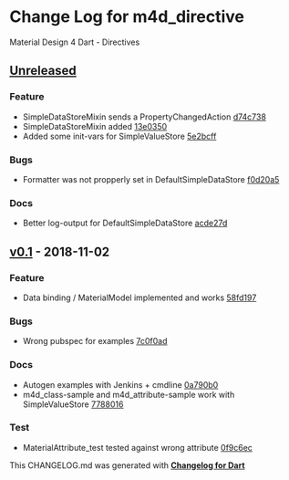# Change Log for m4d_directive
Material Design 4 Dart - Directives

## [Unreleased](http://github.com/mikemitterer/m4d_directive/compare/v0.1...HEAD)

### Feature
* SimpleDataStoreMixin sends a PropertyChangedAction [d74c738](https://github.com/mikemitterer/m4d_directive/commit/d74c7386eeeaaf6c66aa5cea56c8d634d604c3aa)
* SimpleDataStoreMixin added [13e0350](https://github.com/mikemitterer/m4d_directive/commit/13e0350faee0ba5c9a48e178f1149b0e5ddc844c)
* Added some init-vars for SimpleValueStore [5e2bcff](https://github.com/mikemitterer/m4d_directive/commit/5e2bcff572bc12f42540de8b81f9009e0368300a)

### Bugs
* Formatter was not propperly set in DefaultSimpleDataStore [f0d20a5](https://github.com/mikemitterer/m4d_directive/commit/f0d20a5c4726c8a53ba6c502f2b251f632c9cd7e)

### Docs
* Better log-output for DefaultSimpleDataStore [acde27d](https://github.com/mikemitterer/m4d_directive/commit/acde27d842593a22d228edce09f87af3ea41d2f4)

## [v0.1](http://github.com/mikemitterer/m4d_directive/compare/v0.1) - 2018-11-02

### Feature
* Data binding / MaterialModel implemented and works [58fd197](https://github.com/mikemitterer/m4d_directive/commit/58fd197aecbaf05650e8d9f33ef80d6326d61689)

### Bugs
* Wrong pubspec for examples [7c0f0ad](https://github.com/mikemitterer/m4d_directive/commit/7c0f0ad993e28eb8e52cf357598f8de946c772f3)

### Docs
* Autogen examples with Jenkins + cmdline [0a790b0](https://github.com/mikemitterer/m4d_directive/commit/0a790b0eed3fc3f9374b17a2a4832617ee0b9af0)
* m4d_class-sample and m4d_attribute-sample work with SimpleValueStore [7788016](https://github.com/mikemitterer/m4d_directive/commit/7788016c6e4db987207d44b052d4ff53f9febea8)

### Test
* MaterialAttribute_test tested against wrong attribute [0f9c6ec](https://github.com/mikemitterer/m4d_directive/commit/0f9c6ec9d3823f18195d24a4ecede19a033148d6)


This CHANGELOG.md was generated with [**Changelog for Dart**](https://pub.dartlang.org/packages/changelog)
